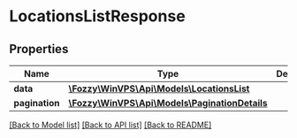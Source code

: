 # LocationsListResponse

## Properties
Name | Type | Description | Notes
------------ | ------------- | ------------- | -------------
**data** | [**\Fozzy\WinVPS\Api\Models\LocationsList**](LocationsList.md) |  | [optional] 
**pagination** | [**\Fozzy\WinVPS\Api\Models\PaginationDetails**](PaginationDetails.md) |  | [optional] 

[[Back to Model list]](../../README.md#documentation-for-models) [[Back to API list]](../../README.md#documentation-for-api-endpoints) [[Back to README]](../../README.md)

